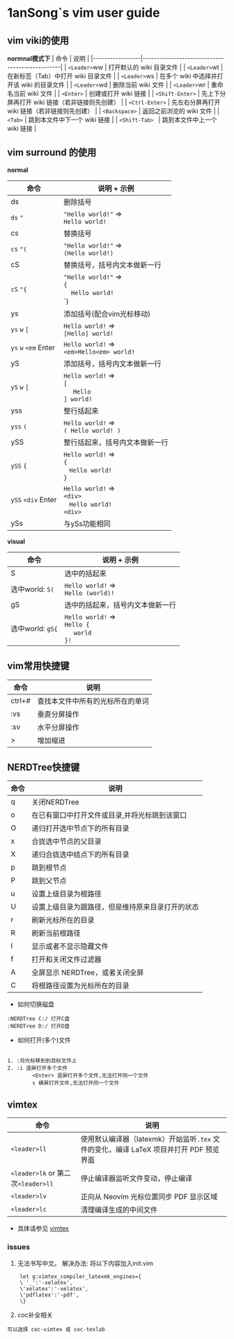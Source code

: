 # 1anSong`s vim user guide
## vim viki的使用
 **normnal模式下** 
| 命令            | 说明                                           |
|-----------------|------------------------------------------------|
| `<Leader>`ww    | 打开默认的 wiki 目录文件                       |
| `<Leader>`wt    | 在新标签（Tab）中打开 wiki 目录文件            |
| `<Leader>`ws    | 在多个 wiki 中选择并打开该 wiki 的目录文件     |
| `<Leader>`wd    | 删除当前 wiki 文件                             |
| `<Leader>`wr    | 重命名当前 wiki 文件                           |
| `<Enter>`       | 创建或打开 wiki 链接                           |
| `<Shift-Enter>` | 先上下分屏再打开 wiki 链接（若非链接则先创建） |
| `<Ctrl-Enter>`  | 先左右分屏再打开 wiki 链接（若非链接则先创建） |
| `<Backspace>`   | 返回之前浏览的 wiki 文件                       |
| `<Tab>`         | 跳到本文件中下一个 wiki 链接                   |
| `<Shift-Tab> `  | 跳到本文件中上一个 wiki 链接                   |
## vim surround 的使用
 **normal** 	

| 命令                 | 说明 + 示例                                                                     |
|----------------------|---------------------------------------------------------------------------------|
| ds                   | 删除括号                                                                        |
| `ds` `"`             | `"Hello world!"` =><br> `Hello world!`                                          |
| cs                   | 替换括号                                                                        |
| `cs` `"(`            | `"Hello world!"` =><br> `(Hello world!)`                                        |
| cS                   | 替换括号，括号内文本做新一行                                                    |
| `cS` `"{`            | `"Hello world!"` =><br> `{` <br> &nbsp;&nbsp;&nbsp;&nbsp;`Hello world!` <br> `} |
| ys                   | 添加括号(配合vim光标移动)                                                       |
| `ys` `w` `[`         | `Hello world!` =><br> `[Hello] world!`                                          |
| `ys` `w` `<em` Enter | `Hello world!` =><br> `<em>Hello<em> world!`                                    |
| yS                   | 添加括号，括号内文本做新一行                                                    |
| `yS` `w` `[`         | `Hello world!` =><br> `[` <br> &nbsp;&nbsp;&nbsp;&nbsp; `Hello` <br> `] world!` |
| yss                  | 整行括起来                                                                      |
| `yss` `(`            | `Hello world!` =><br> `( Hello world! )`                                        |
| ySS                  | 整行括起来，括号内文本做新一行                                                  |
| `ySS` `{`            | `Hello world!` =><br> `{` <br> &nbsp;&nbsp; `Hello world! ` <br> `}`            |
| `ySS` `<div` Enter   | `Hello world!` =><br> `<div>` <br> &nbsp;&nbsp; `Hello world! ` <br> `<div>`    |
| ySs                  | 与ySs功能相同                                                                   |

**visual**


| 命令             | 说明 + 示例                                                           |
|------------------|-----------------------------------------------------------------------|
| S                | 选中的括起来                                                          |
| 选中world: `S(`  | `Hello world!` =><br> `Hello (world)!`                                |
| gS               | 选中的括起来，括号内文本做新一行                                      |
| 选中world: `gS{` | `Hello world!` =><br> `Hello {` <br> &nbsp;&nbsp; ` world` <br> `}! ` |

## vim常用快捷键
| 命令   | 说明                             |
|--------|----------------------------------|
| ctrl+# | 查找本文件中所有的光标所在的单词 |
| :vs    | 垂直分屏操作                     |
| :sv    | 水平分屏操作                     |
| >      | 增加缩进                         |


## NERDTree快捷键
| 命令 | 说明                                             |
|------|--------------------------------------------------|
| q    | 关闭NERDTree                                     |
| o    | 在已有窗口中打开文件或目录,并将光标跳到该窗口    |
| O    | 递归打开选中节点下的所有目录                     |
| x    | 合拢选中节点的父目录                             |
| X    | 递归合拢选中结点下的所有目录                     |
| p    | 跳到根节点                                       |
| P    | 跳到父节点                                       |
| u    | 设置上级目录为根路径                             |
| U    | 设置上级目录为跟路径，但是维持原来目录打开的状态 |
| r    | 刷新光标所在的目录                               |
| R    | 刷新当前根路径                                   |
| I    | 显示或者不显示隐藏文件                           |
| f    | 打开和关闭文件过滤器                             |
| A    | 全屏显示 NERDTree，或者关闭全屏                  |
| C    | 将根路径设置为光标所在的目录                     |

- 如何切换磁盘
```
:NERDTree C:/ 打开C盘
:NERDTree D:/ 打开D盘
```
- 如何打开(多个)文件
```

1. :将光标移到到目标文件上
2. :i 竖屏打开多个文件
    	<Enter> 竖屏打开多个文件,无法打开同一个文件
    	s 横屏打开文件,无法打开同一个文件
```	

## vimtex
| 命令                               | 说明                                                                                    |
|------------------------------------|-----------------------------------------------------------------------------------------|
| `<leader>ll`                       | 使用默认编译器（latexmk）开始监听`.tex` 文件的变化，编译 LaTeX 项目并打开 PDF 预览界面 |
| `<leader>lk` or 第二次`<leader>ll` | 停止编译器监听文件变动，停止编译                                                        |
| `<leader>lv`                       | 正向从 Neovim 光标位置同步 PDF 显示区域                                                 |
| `<leader>lc`                       | 清理编译生成的中间文件                                                                  |

- 具体请参见 [vimtex](https://github.com/lervag/vimtex)
### issues
1. 无法书写中文。
解决办法: 将以下内容加入init.vim
```
	let g:vimtex_compiler_latexmk_engines={
	\ '_':'-xelatex',
	\'xelatex':'-xelatex',
	\'pdflatex':'-pdf',
 	\}
```
2. coc补全相关
```
可以选择 coc-vimtex 或 coc-texlab
```
